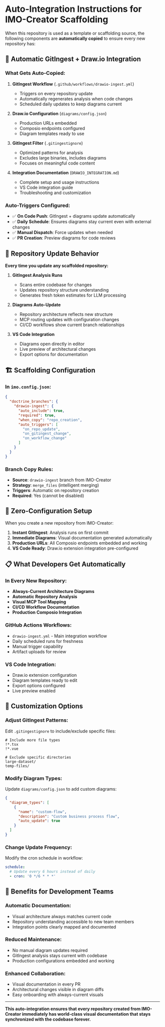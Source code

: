 # Auto-Integration Instructions for IMO-Creator Scaffolding

When this repository is used as a template or scaffolding source, the following components are **automatically copied** to ensure every new repository has:

## 🎯 Automatic GitIngest + Draw.io Integration

### What Gets Auto-Copied:
1. **GitIngest Workflow** (`.github/workflows/drawio-ingest.yml`)
   - Triggers on every repository update
   - Automatically regenerates analysis when code changes
   - Scheduled daily updates to keep diagrams current

2. **Draw.io Configuration** (`diagrams/config.json`)
   - Production URLs embedded
   - Composio endpoints configured
   - Diagram templates ready to use

3. **GitIngest Filter** (`.gitingestignore`)
   - Optimized patterns for analysis
   - Excludes large binaries, includes diagrams
   - Focuses on meaningful code content

4. **Integration Documentation** (`DRAWIO_INTEGRATION.md`)
   - Complete setup and usage instructions
   - VS Code integration guide
   - Troubleshooting and customization

### Auto-Triggers Configured:
- ✅ **On Code Push**: GitIngest + diagrams update automatically
- ✅ **Daily Schedule**: Ensures diagrams stay current even with external changes
- ✅ **Manual Dispatch**: Force updates when needed
- ✅ **PR Creation**: Preview diagrams for code reviews

## 🔄 Repository Update Behavior

**Every time you update any scaffolded repository:**

1. **GitIngest Analysis Runs**
   - Scans entire codebase for changes
   - Updates repository structure understanding
   - Generates fresh token estimates for LLM processing

2. **Diagrams Auto-Update**
   - Repository architecture reflects new structure
   - MCP routing updates with configuration changes
   - CI/CD workflows show current branch relationships

3. **VS Code Integration**
   - Diagrams open directly in editor
   - Live preview of architectural changes
   - Export options for documentation

## 🏗️ Scaffolding Configuration

### In `imo.config.json`:
```json
{
  "doctrine_branches": {
    "drawio-ingest": {
      "auto_include": true,
      "required": true,
      "when_copy": "repo_creation",
      "auto_triggers": [
        "on_repo_update",
        "on_gitingest_change",
        "on_workflow_change"
      ]
    }
  }
}
```

### Branch Copy Rules:
- **Source**: `drawio-ingest` branch from IMO-Creator
- **Strategy**: `merge_files` (intelligent merging)
- **Triggers**: Automatic on repository creation
- **Required**: Yes (cannot be disabled)

## 🚀 Zero-Configuration Setup

When you create a new repository from IMO-Creator:

1. **Instant GitIngest**: Analysis runs on first commit
2. **Immediate Diagrams**: Visual documentation generated automatically
3. **Production URLs**: All Composio endpoints embedded and working
4. **VS Code Ready**: Draw.io extension integration pre-configured

## 📋 What Developers Get Automatically

### In Every New Repository:
- **Always-Current Architecture Diagrams**
- **Automatic Repository Analysis**
- **Visual MCP Tool Mapping**
- **CI/CD Workflow Documentation**
- **Production Composio Integration**

### GitHub Actions Workflows:
- `drawio-ingest.yml` - Main integration workflow
- Daily scheduled runs for freshness
- Manual trigger capability
- Artifact uploads for review

### VS Code Integration:
- Draw.io extension configuration
- Diagram templates ready to edit
- Export options configured
- Live preview enabled

## 🔧 Customization Options

### Adjust GitIngest Patterns:
Edit `.gitingestignore` to include/exclude specific files:
```
# Include more file types
!*.tsx
!*.vue

# Exclude specific directories
large-dataset/
temp-files/
```

### Modify Diagram Types:
Update `diagrams/config.json` to add custom diagrams:
```json
{
  "diagram_types": [
    {
      "name": "custom-flow",
      "description": "Custom business process flow",
      "auto_update": true
    }
  ]
}
```

### Change Update Frequency:
Modify the cron schedule in workflow:
```yaml
schedule:
  # Update every 6 hours instead of daily
  - cron: '0 */6 * * *'
```

## 🎯 Benefits for Development Teams

### Automatic Documentation:
- Visual architecture always matches current code
- Repository understanding accessible to new team members
- Integration points clearly mapped and documented

### Reduced Maintenance:
- No manual diagram updates required
- GitIngest analysis stays current with codebase
- Production configurations embedded and working

### Enhanced Collaboration:
- Visual documentation in every PR
- Architectural changes visible in diagram diffs
- Easy onboarding with always-current visuals

---

**This auto-integration ensures that every repository created from IMO-Creator immediately has world-class visual documentation that stays synchronized with the codebase forever.**